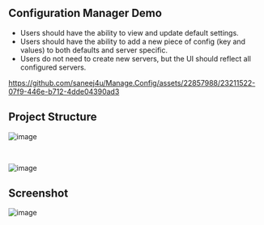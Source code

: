 
<h2>Configuration Manager Demo</h2>

<ul>
  <li>Users should have the ability to view and update default settings.</li>
  <li>Users should have the ability to add a new piece of config (key and values) to both defaults and server specific.</li>
  <li>Users do not need to create new servers, but the UI should reflect all configured servers.</li>
</ul>

https://github.com/saneej4u/Manage.Config/assets/22857988/23211522-07f9-446e-b712-4dde04390ad3

<h2>Project Structure</h2>

![image](https://github.com/saneej4u/Manage.Config/assets/22857988/20ef8ff7-ffad-486e-bae4-5582da3d8d86)


<br/>

![image](https://github.com/saneej4u/Manage.Config/assets/22857988/09797baf-526d-48c9-baea-358bea906fb0)


<h2>Screenshot</h2>

![image](https://github.com/saneej4u/Manage.Config/assets/22857988/2fec6b8f-3dda-41d7-bc94-b8e127f306a3)

